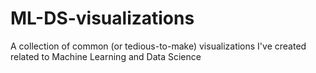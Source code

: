 # ML-DS-visualizations
A collection of common (or tedious-to-make) visualizations I've created related to Machine Learning and Data Science
